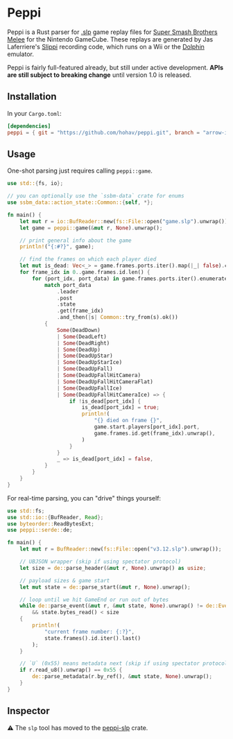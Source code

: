 # Peppi

Peppi is a Rust parser for [.slp](https://github.com/project-slippi/slippi-wiki/blob/master/SPEC.md) game replay files for [Super Smash Brothers Melee](https://en.wikipedia.org/wiki/Super_Smash_Bros._Melee) for the Nintendo GameCube. These replays are generated by Jas Laferriere's [Slippi](https://github.com/JLaferri/project-slippi) recording code, which runs on a Wii or the [Dolphin](https://dolphin-emu.org/) emulator.

Peppi is fairly full-featured already, but still under active development. **APIs are still subject to breaking change** until version 1.0 is released.

## Installation

In your `Cargo.toml`:

```toml
[dependencies]
peppi = { git = "https://github.com/hohav/peppi.git", branch = "arrow-in-memory" }
```

## Usage

One-shot parsing just requires calling `peppi::game`.

```rust
use std::{fs, io};

// you can optionally use the `ssbm-data` crate for enums
use ssbm_data::action_state::Common::{self, *};

fn main() {
    let mut r = io::BufReader::new(fs::File::open("game.slp").unwrap());
    let game = peppi::game(&mut r, None).unwrap();

    // print general info about the game
    println!("{:#?}", game);

    // find the frames on which each player died
    let mut is_dead: Vec<_> = game.frames.ports.iter().map(|_| false).collect();
    for frame_idx in 0..game.frames.id.len() {
        for (port_idx, port_data) in game.frames.ports.iter().enumerate() {
            match port_data
                .leader
                .post
                .state
                .get(frame_idx)
                .and_then(|s| Common::try_from(s).ok())
            {
                Some(DeadDown)
                | Some(DeadLeft)
                | Some(DeadRight)
                | Some(DeadUp)
                | Some(DeadUpStar)
                | Some(DeadUpStarIce)
                | Some(DeadUpFall)
                | Some(DeadUpFallHitCamera)
                | Some(DeadUpFallHitCameraFlat)
                | Some(DeadUpFallIce)
                | Some(DeadUpFallHitCameraIce) => {
                    if !is_dead[port_idx] {
                        is_dead[port_idx] = true;
                        println!(
                            "{} died on frame {}",
                            game.start.players[port_idx].port,
                            game.frames.id.get(frame_idx).unwrap(),
                        )
                    }
                }
                _ => is_dead[port_idx] = false,
            }
        }
    }
}
```

For real-time parsing, you can "drive" things yourself:

```rust
use std::fs;
use std::io::{BufReader, Read};
use byteorder::ReadBytesExt;
use peppi::serde::de;

fn main() {
    let mut r = BufReader::new(fs::File::open("v3.12.slp").unwrap());

    // UBJSON wrapper (skip if using spectator protocol)
    let size = de::parse_header(&mut r, None).unwrap() as usize;

    // payload sizes & game start
    let mut state = de::parse_start(&mut r, None).unwrap();

    // loop until we hit GameEnd or run out of bytes
    while de::parse_event(&mut r, &mut state, None).unwrap() != de::Event::GameEnd as u8
        && state.bytes_read() < size
    {
        println!(
            "current frame number: {:?}",
            state.frames().id.iter().last()
        );
    }

    // `U` (0x55) means metadata next (skip if using spectator protocol)
    if r.read_u8().unwrap() == 0x55 {
        de::parse_metadata(r.by_ref(), &mut state, None).unwrap();
    }
}
```

## Inspector

⚠ The `slp` tool has moved to the [peppi-slp](https://github.com/hohav/peppi-slp) crate.
